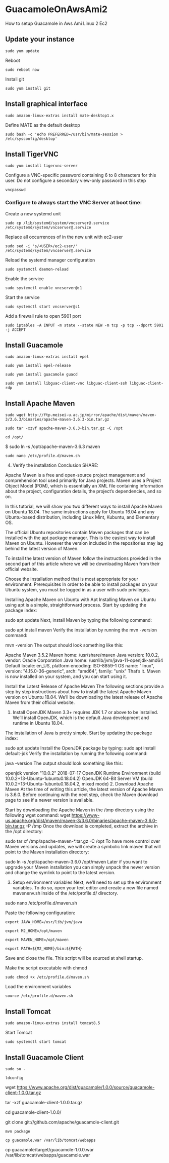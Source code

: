 # GuacamoleOnAwsAmi2
How to setup Guacamole in Aws Ami Linux 2 Ec2

## Update your instance

`sudo yum update`

Reboot

`sudo reboot now`

Install git

`sudo yum install git`

## Install graphical interface
`sudo amazon-linux-extras install mate-desktop1.x`

Define MATE as the default desktop

`sudo bash -c 'echo PREFERRED=/usr/bin/mate-session > /etc/sysconfig/desktop'`

## Install TigerVNC
`sudo yum install tigervnc-server`

Configure a VNC-specific password containing 6 to 8 characters for this user. Do not configure a secondary view-only password in this step

`vncpasswd`

### Configure to always start the VNC Server at boot time:

Create a new systemd unit

`sudo cp /lib/systemd/system/vncserver@.service /etc/systemd/system/vncserver@.service`

Replace all occurrences of <USER> in the new unit with ec2-user

`sudo sed -i 's/<USER>/ec2-user/' /etc/systemd/system/vncserver@.service`

Reload the systemd manager configuration

`sudo systemctl daemon-reload`

Enable the service

`sudo systemctl enable vncserver@:1`

Start the service

`sudo systemctl start vncserver@:1`

Add a firewall rule to open 5901 port

`sudo iptables -A INPUT -m state --state NEW -m tcp -p tcp --dport 5901 -j ACCEPT`
## Install Guacamole

`sudo amazon-linux-extras install epel`

`sudo yum install epel-release`

`sudo yum install guacamole guacd`

`sudo yum install libguac-client-vnc libguac-client-ssh libguac-client-rdp`

## Install Apache Maven

`sudo wget http://ftp.meisei-u.ac.jp/mirror/apache/dist/maven/maven-3/3.6.3/binaries/apache-maven-3.6.3-bin.tar.gz`

`sudo tar -xzvf apache-maven-3.6.3-bin.tar.gz -C /opt`

`cd /opt/`

$ sudo ln -s /opt/apache-maven-3.6.3 maven

`sudo nano /etc/profile.d/maven.sh`


4. Verify the installation
Conclusion
SHARE:


Apache Maven is a free and open-source project management and comprehension tool used primarily for Java projects. Maven uses a Project Object Model (POM), which is essentially an XML file containing information about the project, configuration details, the project’s dependencies, and so on.

In this tutorial, we will show you two different ways to install Apache Maven on Ubuntu 18.04. The same instructions apply for Ubuntu 16.04 and any Ubuntu-based distribution, including Linux Mint, Kubuntu, and Elementary OS.

The official Ubuntu repositories contain Maven packages that can be installed with the apt package manager. This is the easiest way to install Maven on Ubuntu. However the version included in the repositories may lag behind the latest version of Maven.

To install the latest version of Maven follow the instructions provided in the second part of this article where we will be downloading Maven from their official website.

Choose the installation method that is most appropriate for your environment.
Prerequisites
In order to be able to install packages on your Ubuntu system, you must be logged in as a user with sudo privileges.

Installing Apache Maven on Ubuntu with Apt
Installing Maven on Ubuntu using apt is a simple, straightforward process.
Start by updating the package index:

sudo apt update
Next, install Maven by typing the following command:

sudo apt install maven
Verify the installation by running the mvn -version command:

mvn -version
The output should look something like this:

Apache Maven 3.5.2
Maven home: /usr/share/maven
Java version: 10.0.2, vendor: Oracle Corporation
Java home: /usr/lib/jvm/java-11-openjdk-amd64
Default locale: en_US, platform encoding: ISO-8859-1
OS name: "linux", version: "4.15.0-36-generic", arch: "amd64", family: "unix"
That’s it. Maven is now installed on your system, and you can start using it.

Install the Latest Release of Apache Maven
The following sections provide a step by step instructions about how to install the latest Apache Maven version on Ubuntu 18.04. We’ll be downloading the latest release of Apache Maven from their official website.

1. Install OpenJDK
Maven 3.3+ requires JDK 1.7 or above to be installed. We’ll install OpenJDK, which is the default Java development and runtime in Ubuntu 18.04.

The installation of Java is pretty simple. Start by updating the package index:

sudo apt update
Install the OpenJDK package by typing:
sudo apt install default-jdk
Verify the installation by running the following command:

java -version
The output should look something like this:

openjdk version "10.0.2" 2018-07-17
OpenJDK Runtime Environment (build 10.0.2+13-Ubuntu-1ubuntu0.18.04.2)
OpenJDK 64-Bit Server VM (build 10.0.2+13-Ubuntu-1ubuntu0.18.04.2, mixed mode)
2. Download Apache Maven
At the time of writing this article, the latest version of Apache Maven is 3.6.0. Before continuing with the next step, check the Maven download page to see if a newer version is available.

Start by downloading the Apache Maven in the /tmp directory using the following wget command:
wget https://www-us.apache.org/dist/maven/maven-3/3.6.0/binaries/apache-maven-3.6.0-bin.tar.gz -P /tmp
Once the download is completed, extract the archive in the /opt directory:

sudo tar xf /tmp/apache-maven-*.tar.gz -C /opt
To have more control over Maven versions and updates, we will create a symbolic link maven that will point to the Maven installation directory:

sudo ln -s /opt/apache-maven-3.6.0 /opt/maven
Later if you want to upgrade your Maven installation you can simply unpack the newer version and change the symlink to point to the latest version.

3. Setup environment variables
Next, we’ll need to set up the environment variables. To do so, open your text editor and create a new file named mavenenv.sh inside of the /etc/profile.d/ directory.

sudo nano /etc/profile.d/maven.sh

Paste the following configuration:

`export JAVA_HOME=/usr/lib/jvm/java`

`export M2_HOME=/opt/maven`

`export MAVEN_HOME=/opt/maven`

`export PATH=${M2_HOME}/bin:${PATH}`

Save and close the file. This script will be sourced at shell startup.

Make the script executable with chmod

`sudo chmod +x /etc/profile.d/maven.sh`

Load the environment variables

`source /etc/profile.d/maven.sh`

## Install Tomcat

`sudo amazon-linux-extras install tomcat8.5`

Start Tomcat

`sudo systemctl start tomcat`

## Install Guacamole Client

`sudo su -`

`ldconfig`

wget https://www.apache.org/dist/guacamole/1.0.0/source/guacamole-client-1.0.0.tar.gz

tar -xzf guacamole-client-1.0.0.tar.gz

cd guacamole-client-1.0.0/

git clone git://github.com/apache/guacamole-client.git

`mvn package`

`cp guacamole.war /var/lib/tomcat/webapps`

cp guacamole/target/guacamole-1.0.0.war /var/lib/tomcat/webapps/guacamole.war
